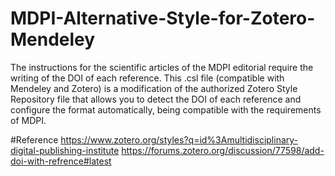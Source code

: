 # MDPI-Alternative-Style-for-Zotero-Mendeley
The instructions for the scientific articles of the MDPI editorial require the writing of the DOI of each reference. This .csl file (compatible with Mendeley and Zotero) is a modification of the authorized Zotero Style Repository file that allows you to detect the DOI of each reference and configure the format automatically, being compatible with the requirements of MDPI.

#Reference
https://www.zotero.org/styles?q=id%3Amultidisciplinary-digital-publishing-institute
https://forums.zotero.org/discussion/77598/add-doi-with-refrence#latest

